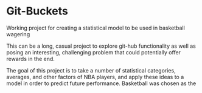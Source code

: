 # Git-Buckets
Working project for creating a statistical model to be used in basketball wagering

This can be a long, casual project to explore git-hub functionality as well as posing an interesting, challenging problem that could potentially offer rewards in the end.

The goal of this project is to take a number of statistical categories, averages, and other factors of NBA players, and apply these ideas to a model in order to predict future performance. Basketball was chosen as the 

